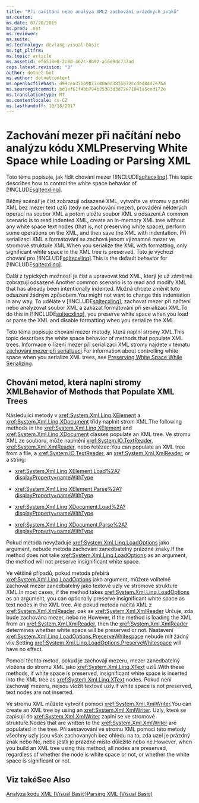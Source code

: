 ```yaml
---
title: "Při načítání nebo analýza XML2 zachování prázdných znaků"
ms.custom: 
ms.date: 07/20/2015
ms.prod: .net
ms.reviewer: 
ms.suite: 
ms.technology: devlang-visual-basic
ms.tgt_pltfrm: 
ms.topic: article
ms.assetid: ef6518e0-2c8d-462c-8b92-a16e9dc737ad
caps.latest.revision: "3"
author: dotnet-bot
ms.author: dotnetcontent
ms.openlocfilehash: d99cea37bb9817c40a6d3876b72ccdbd84d7e7ba
ms.sourcegitcommit: bd1ef61f4bb794b25383d3d72e71041a5ced172e
ms.translationtype: MT
ms.contentlocale: cs-CZ
ms.lasthandoff: 10/18/2017
---
```

# <a name="preserving-white-space-while-loading-or-parsing-xml"></a><span data-ttu-id="61921-102">Zachování mezer při načítání nebo analýzu kódu XML</span><span class="sxs-lookup"><span data-stu-id="61921-102">Preserving White Space while Loading or Parsing XML</span></span>
<span data-ttu-id="61921-103">Toto téma popisuje, jak řídit chování mezer [!INCLUDE[sqltecxlinq](~/includes/sqltecxlinq-md.md)].</span><span class="sxs-lookup"><span data-stu-id="61921-103">This topic describes how to control the white space behavior of [!INCLUDE[sqltecxlinq](~/includes/sqltecxlinq-md.md)].</span></span>  
  
 <span data-ttu-id="61921-104">Běžný scénář je číst zobrazují odsazené XML, vytvořte ve stromu v paměti XML bez mezer text uzlů (tedy ne zachování mezer), provádění některých operací na soubor XML a potom uložte soubor XML s odsazení.</span><span class="sxs-lookup"><span data-stu-id="61921-104">A common scenario is to read indented XML, create an in-memory XML tree without any white space text nodes (that is, not preserving white space), perform some operations on the XML, and then save the XML with indentation.</span></span> <span data-ttu-id="61921-105">Při serializaci XML s formátování se zachová jenom významné mezer ve stromové struktuře XML.</span><span class="sxs-lookup"><span data-stu-id="61921-105">When you serialize the XML with formatting, only significant white space in the XML tree is preserved.</span></span> <span data-ttu-id="61921-106">Toto je výchozí chování pro [!INCLUDE[sqltecxlinq](~/includes/sqltecxlinq-md.md)].</span><span class="sxs-lookup"><span data-stu-id="61921-106">This is the default behavior for [!INCLUDE[sqltecxlinq](~/includes/sqltecxlinq-md.md)].</span></span>  
  
 <span data-ttu-id="61921-107">Další z typických možností je číst a upravovat kód XML, který je už záměrně zobrazují odsazené.</span><span class="sxs-lookup"><span data-stu-id="61921-107">Another common scenario is to read and modify XML that has already been intentionally indented.</span></span> <span data-ttu-id="61921-108">Možná chcete změnit toto odsazení žádným způsobem.</span><span class="sxs-lookup"><span data-stu-id="61921-108">You might not want to change this indentation in any way.</span></span> <span data-ttu-id="61921-109">To uděláte v [!INCLUDE[sqltecxlinq](~/includes/sqltecxlinq-md.md)], zachovat mezer při načtení nebo analyzovat soubor XML a zakázat formátování při serializaci XML.</span><span class="sxs-lookup"><span data-stu-id="61921-109">To do this in [!INCLUDE[sqltecxlinq](~/includes/sqltecxlinq-md.md)], you preserve white space when you load or parse the XML and disable formatting when you serialize the XML.</span></span>  
  
 <span data-ttu-id="61921-110">Toto téma popisuje chování mezer metody, která naplní stromy XML.</span><span class="sxs-lookup"><span data-stu-id="61921-110">This topic describes the white space behavior of methods that populate XML trees.</span></span> <span data-ttu-id="61921-111">Informace o řízení mezer při serializaci XML stromy najdete v tématu [zachování mezer při serializaci](../../../../visual-basic/programming-guide/concepts/linq/preserving-white-space-while-serializing.md).</span><span class="sxs-lookup"><span data-stu-id="61921-111">For information about controlling white space when you serialize XML trees, see [Preserving White Space While Serializing](../../../../visual-basic/programming-guide/concepts/linq/preserving-white-space-while-serializing.md).</span></span>  
  
## <a name="behavior-of-methods-that-populate-xml-trees"></a><span data-ttu-id="61921-112">Chování metod, která naplní stromy XML</span><span class="sxs-lookup"><span data-stu-id="61921-112">Behavior of Methods that Populate XML Trees</span></span>  
 <span data-ttu-id="61921-113">Následující metody v <xref:System.Xml.Linq.XElement> a <xref:System.Xml.Linq.XDocument> třídy naplnit strom XML.</span><span class="sxs-lookup"><span data-stu-id="61921-113">The following methods in the <xref:System.Xml.Linq.XElement> and <xref:System.Xml.Linq.XDocument> classes populate an XML tree.</span></span> <span data-ttu-id="61921-114">Ve stromu XML ze souboru, může naplnění <xref:System.IO.TextReader>, <xref:System.Xml.XmlReader>, nebo řetězec:</span><span class="sxs-lookup"><span data-stu-id="61921-114">You can populate an XML tree from a file, a <xref:System.IO.TextReader>, an <xref:System.Xml.XmlReader>, or a string:</span></span>  
  
-   <xref:System.Xml.Linq.XElement.Load%2A?displayProperty=nameWithType>  
  
-   <xref:System.Xml.Linq.XElement.Parse%2A?displayProperty=nameWithType>  
  
-   <xref:System.Xml.Linq.XDocument.Load%2A?displayProperty=nameWithType>  
  
-   <xref:System.Xml.Linq.XDocument.Parse%2A?displayProperty=nameWithType>  
  
 <span data-ttu-id="61921-115">Pokud metoda nevyžaduje <xref:System.Xml.Linq.LoadOptions> jako argument, nebude metoda zachování zanedbatelný prázdné znaky.</span><span class="sxs-lookup"><span data-stu-id="61921-115">If the method does not take <xref:System.Xml.Linq.LoadOptions> as an argument, the method will not preserve insignificant white space.</span></span>  
  
 <span data-ttu-id="61921-116">Ve většině případů, pokud metoda přebírá <xref:System.Xml.Linq.LoadOptions> jako argument, můžete volitelně zachovat mezer zanedbatelný jako textové uzly ve stromové struktuře XML.</span><span class="sxs-lookup"><span data-stu-id="61921-116">In most cases, if the method takes <xref:System.Xml.Linq.LoadOptions> as an argument, you can optionally preserve insignificant white space as text nodes in the XML tree.</span></span> <span data-ttu-id="61921-117">Ale pokud metoda načítá XML z <xref:System.Xml.XmlReader>, pak se <xref:System.Xml.XmlReader> Určuje, zda bude zachována mezer, nebo ne.</span><span class="sxs-lookup"><span data-stu-id="61921-117">However, if the method is loading the XML from an <xref:System.Xml.XmlReader>, then the <xref:System.Xml.XmlReader> determines whether white space will be preserved or not.</span></span> <span data-ttu-id="61921-118">Nastavení <xref:System.Xml.Linq.LoadOptions.PreserveWhitespace> nebude mít žádný vliv.</span><span class="sxs-lookup"><span data-stu-id="61921-118">Setting <xref:System.Xml.Linq.LoadOptions.PreserveWhitespace> will have no effect.</span></span>  
  
 <span data-ttu-id="61921-119">Pomocí těchto metod, pokud je zachovají mezeru, mezer zanedbatelný vložena do stromu XML jako <xref:System.Xml.Linq.XText> uzlů.</span><span class="sxs-lookup"><span data-stu-id="61921-119">With these methods, if white space is preserved, insignificant white space is inserted into the XML tree as <xref:System.Xml.Linq.XText> nodes.</span></span> <span data-ttu-id="61921-120">Pokud není zachovají mezeru, nejsou vložit textové uzly.</span><span class="sxs-lookup"><span data-stu-id="61921-120">If white space is not preserved, text nodes are not inserted.</span></span>  
  
 <span data-ttu-id="61921-121">Ve stromu XML můžete vytvořit pomocí <xref:System.Xml.XmlWriter>.</span><span class="sxs-lookup"><span data-stu-id="61921-121">You can create an XML tree by using an <xref:System.Xml.XmlWriter>.</span></span> <span data-ttu-id="61921-122">Uzly, které se zapisují do <xref:System.Xml.XmlWriter> zaplní se ve stromové struktuře.</span><span class="sxs-lookup"><span data-stu-id="61921-122">Nodes that are written to the <xref:System.Xml.XmlWriter> are populated in the tree.</span></span> <span data-ttu-id="61921-123">Při sestavování ve stromu XML pomocí této metody všechny uzly jsou však zachovaných bez ohledu na to, zda uzel je prázdný znak nebo Ne, nebo jestli je prázdné místo důležité nebo ne.</span><span class="sxs-lookup"><span data-stu-id="61921-123">However, when you build an XML tree using this method, all nodes are preserved, regardless of whether the node is white space or not, or whether the white space is significant or not.</span></span>  
  
## <a name="see-also"></a><span data-ttu-id="61921-124">Viz také</span><span class="sxs-lookup"><span data-stu-id="61921-124">See Also</span></span>  
 [<span data-ttu-id="61921-125">Analýza kódu XML (Visual Basic)</span><span class="sxs-lookup"><span data-stu-id="61921-125">Parsing XML (Visual Basic)</span></span>](../../../../visual-basic/programming-guide/concepts/linq/parsing-xml.md)
